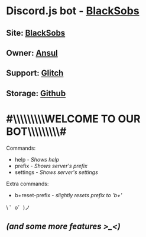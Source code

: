 Discord.js bot - [BlackSobs](http://bit.ly/BotSobs)      
=========================================================
Site: [BlackSobs](https://blacksobs.glitch.me)           
---------------------------------------------------------
Owner: [Ansul](https://www.facebook.com/BlackSobs/)      
---------------------------------------------------------
Support: [Glitch](https://glitch.com)                    
---------------------------------------------------------
Storage: [Github](https://github.com/BlackSobs/BlackSobs)
---------------------------------------------------------
#\\\\\\\\\\\\\\\\\\WELCOME TO OUR BOT\\\\\\\\\\\\\\\\\\\#
=========================================================
                                                         
Commands:                                                
* help - *Shows help*                                    
* prefix - *Shows server's prefix*                       
* settings - *Shows server's settings*                   
                                                         
Extra commands:                                          
* b+reset-prefix - *slightly resets prefix to 'b+'*      
                                                         
\ ゜o゜)ノ                                                
                                                          
*(and some more features >_<)*                            
-
